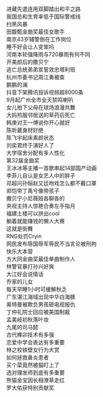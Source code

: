 进藏先遣连用双脚踏出和平之路  
我国总和生育率低于国际警戒线  
扫黑风暴  
田馥甄金曲奖最佳女歌手  
南京43岁辅警倒在工作岗位  
睡不好会让人变笨吗  
河南本轮强降雨与720暴雨有何不同  
开美颜后的撒贝宁  
逃亡总统弟弟宣誓效忠塔利班  
杭州市委书记周江勇被查  
鹏鹏的澜  
抖音下架腾讯投诉视频超8000条  
9月起广州全市全天禁鸣喇叭  
女儿拍下父母在球场浪漫共舞  
大妈煎服邻居送的草药后死亡  
韩庚对王一博说你开心就好  
陈昕葳身材好绝  
陈飞宇起床素颜状态  
刘奕君终于演好人了  
大学宿舍分配有多人性化  
第32届金曲奖  
王冰冰等主播一首歌串起14部国产动画  
李菲儿自认是女艺人中的胖子  
邓超问孙俪赵又廷吻戏怎么都不戴口罩  
郑恺带丁禹兮像带孩子  
撒贝宁小尼薇娅各聊各的  
央视主持人惊艳合奏左手指月  
福建土楼可以拼出cool  
躺着就能赚钱的懒人大赛  
这就是街舞  
RNG处罚Cryin  
网民发布辱国辱军辱民不当言论被刑拘  
快乐大本营  
方大同金曲奖最佳单曲制作人  
林警官暴打孙兴好爽  
大江好会说情话  
乔家的儿女  
每天早睡1小时可缓解秋乏  
广东湛江海域出现中华白海豚  
奥特曼被欺负男孩砸电视报仇  
丁仲礼院士回应被美国制裁  
孟美岐初秋落叶妆  
九尾的司马懿  
古代榫卯技术有多强  
恋爱中学会表达有多重要  
林之校铁壁女行为大赏  
如何拯救鼻炎患者  
买个菜竟然被猫盯上了  
选对理发师到底有多重要  
熊猫金宝因长相潦草走红  
罗大佑获特别贡献奖  
